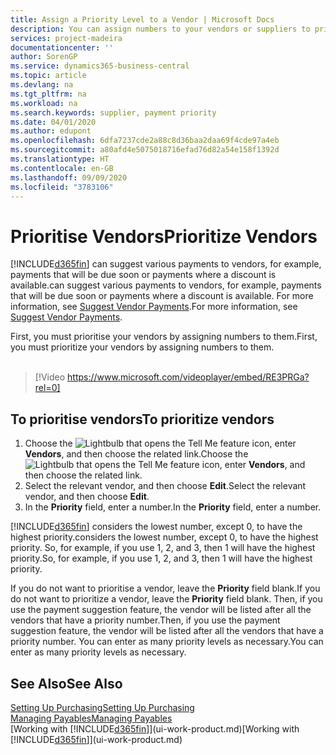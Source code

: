 ```yaml
---
title: Assign a Priority Level to a Vendor | Microsoft Docs
description: You can assign numbers to your vendors or suppliers to prioritise them and facilitate payment suggestions in Business Central.
services: project-madeira
documentationcenter: ''
author: SorenGP
ms.service: dynamics365-business-central
ms.topic: article
ms.devlang: na
ms.tgt_pltfrm: na
ms.workload: na
ms.search.keywords: supplier, payment priority
ms.date: 04/01/2020
ms.author: edupont
ms.openlocfilehash: 6dfa7237cde2a88c8d36baa2daa69f4cde97a4eb
ms.sourcegitcommit: a80afd4e5075018716efad76d82a54e158f1392d
ms.translationtype: HT
ms.contentlocale: en-GB
ms.lasthandoff: 09/09/2020
ms.locfileid: "3783106"
---
```

# <a name="prioritize-vendors"></a><span data-ttu-id="d181d-103">Prioritise Vendors</span><span class="sxs-lookup"><span data-stu-id="d181d-103">Prioritize Vendors</span></span>
[!INCLUDE[d365fin](includes/d365fin_md.md)] <span data-ttu-id="d181d-104">can suggest various payments to vendors, for example, payments that will be due soon or payments where a discount is available.</span><span class="sxs-lookup"><span data-stu-id="d181d-104">can suggest various payments to vendors, for example, payments that will be due soon or payments where a discount is available.</span></span> <span data-ttu-id="d181d-105">For more information, see [Suggest Vendor Payments](payables-how-suggest-vendor-payments.md).</span><span class="sxs-lookup"><span data-stu-id="d181d-105">For more information, see [Suggest Vendor Payments](payables-how-suggest-vendor-payments.md).</span></span>

<span data-ttu-id="d181d-106">First, you must prioritise your vendors by assigning numbers to them.</span><span class="sxs-lookup"><span data-stu-id="d181d-106">First, you must prioritize your vendors by assigning numbers to them.</span></span>
<br><br>
> [!Video https://www.microsoft.com/videoplayer/embed/RE3PRGa?rel=0]

## <a name="to-prioritize-vendors"></a><span data-ttu-id="d181d-107">To prioritise vendors</span><span class="sxs-lookup"><span data-stu-id="d181d-107">To prioritize vendors</span></span>
1. <span data-ttu-id="d181d-108">Choose the ![Lightbulb that opens the Tell Me feature](media/ui-search/search_small.png "Tell me what you want to do") icon, enter **Vendors**, and then choose the related link.</span><span class="sxs-lookup"><span data-stu-id="d181d-108">Choose the ![Lightbulb that opens the Tell Me feature](media/ui-search/search_small.png "Tell me what you want to do") icon, enter **Vendors**, and then choose the related link.</span></span>
2. <span data-ttu-id="d181d-109">Select the relevant vendor, and then choose **Edit**.</span><span class="sxs-lookup"><span data-stu-id="d181d-109">Select the relevant vendor, and then choose **Edit**.</span></span>
3. <span data-ttu-id="d181d-110">In the **Priority** field, enter a number.</span><span class="sxs-lookup"><span data-stu-id="d181d-110">In the **Priority** field, enter a number.</span></span>

[!INCLUDE[d365fin](includes/d365fin_md.md)] <span data-ttu-id="d181d-111">considers the lowest number, except 0, to have the highest priority.</span><span class="sxs-lookup"><span data-stu-id="d181d-111">considers the lowest number, except 0, to have the highest priority.</span></span> <span data-ttu-id="d181d-112">So, for example, if you use 1, 2, and 3, then 1 will have the highest priority.</span><span class="sxs-lookup"><span data-stu-id="d181d-112">So, for example, if you use 1, 2, and 3, then 1 will have the highest priority.</span></span>

<span data-ttu-id="d181d-113">If you do not want to prioritise a vendor, leave the **Priority** field blank.</span><span class="sxs-lookup"><span data-stu-id="d181d-113">If you do not want to prioritize a vendor, leave the **Priority** field blank.</span></span> <span data-ttu-id="d181d-114">Then, if you use the payment suggestion feature, the vendor will be listed after all the vendors that have a priority number.</span><span class="sxs-lookup"><span data-stu-id="d181d-114">Then, if you use the payment suggestion feature, the vendor will be listed after all the vendors that have a priority number.</span></span> <span data-ttu-id="d181d-115">You can enter as many priority levels as necessary.</span><span class="sxs-lookup"><span data-stu-id="d181d-115">You can enter as many priority levels as necessary.</span></span>

## <a name="see-also"></a><span data-ttu-id="d181d-116">See Also</span><span class="sxs-lookup"><span data-stu-id="d181d-116">See Also</span></span>
[<span data-ttu-id="d181d-117">Setting Up Purchasing</span><span class="sxs-lookup"><span data-stu-id="d181d-117">Setting Up Purchasing</span></span>](purchasing-setup-purchasing.md)  
[<span data-ttu-id="d181d-118">Managing Payables</span><span class="sxs-lookup"><span data-stu-id="d181d-118">Managing Payables</span></span>](payables-manage-payables.md)  
<span data-ttu-id="d181d-119">[Working with [!INCLUDE[d365fin](includes/d365fin_md.md)]](ui-work-product.md)</span><span class="sxs-lookup"><span data-stu-id="d181d-119">[Working with [!INCLUDE[d365fin](includes/d365fin_md.md)]](ui-work-product.md)</span></span>
